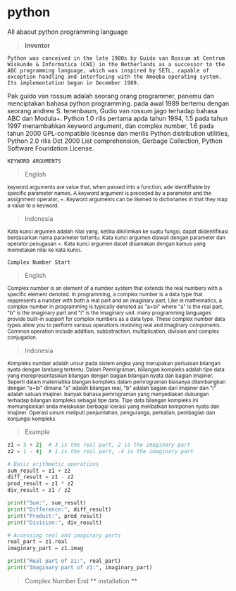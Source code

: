 # python
All abaout python programming language

> **Inventor**

```
Python was conceived in the late 1980s by Guido van Rossum at Centrum Wiskunde & Informatica (CWI) in the Netherlands as a successor to the ABC programming language, which was inspired by SETL, capable of exception handling and interfacing with the Amoeba operating system. Its implementation began in December 1989.
```

Pak guido van rossum adalah seorang orang programmer, penemu dan menciptakan bahasa python programming. pada awal 1989 bertemu dengan seorang andrew S. tenenbaum, Gudio van rossum jago terhadap bahasa ABC dan Modula+. Python 1.0 rilis pertama apda tahun 1994, 1.5 pada tahun 1997 menambahkan keyword argument, dan complex number, 1.6 pada tahun 2000 GPL-compatible licesnse dan merilis Python distribution utilities, Python 2.0 rilis Oct 2000 List comprehension, Gerbage Collection, Python Software Foundation License.

``` KEYWORD ARGUMENTS ```
> English

<sup>
  keyword arguments are value that, when passed into a function, ade identiffiable by specific parameter names. A keyword argument is preceded by a parameter and the assignment operator, =. Keyword arguments can be likened to dictionaries in that they map a value to a keyword.
</sup>

> Indonesia

<sup>
  Kata kunci argumen adalah nilai yang, ketika dikirimkan ke suatu fungsi, dapat diidentifikasi berdasarkan nama parameter tertentu. Kata kunci argumen diawali dengan parameter dan operator penugasan =. Kata kunci argumen daoat disamakan dengan kamus yang memetakan nilai ke kata kunci.
</sup>

```Complex Number Start```
> English
<sup>
  Complex number is an element of a number system that extends the real numbers with a specific element denoted. In programming, a complex number is a data type that reppresents a number with both a real part and an imaginary part, Like in mathematics, a complex number in programming is typically denoted as "a+bi" where "a" is the real part, "b" is the imaginary part and "i" is the imaginary unit.
</sup>
<sup>
  many programming languages provide built-in support for complex numbers as a data type. These complex number data types allow you to perform various operations involving real and imaginary components. Common operation include addition, subbstraction, multiplication, division and complex conjugation.
</sup>

> Indonesia
<sup>
  Kompleks number adalah unsur pada sistem angka yang merupakan perluasan bilangan nyata dengan lambang tertentu. Dalam Pemrigraman, biilangan kompleks adalah tipe data yang merepresentasikan bilangan dengan bagian bilangan nyata dan bagian imajiner. Seperti dalam matematika blangan kompleks dalam pemrograman biasanya dilambangkan dengan "a+bi" dimana "a" adalah bilangan real, "b" adalah bagian dari imajiner dan "i" adalah satuan imajiner.
</sup>
<sup>
  banyak bahasa pemrograman yang menyediakan dukungan terhadap bilangan kompleks sebagai tipe data. Tipe data bilangan kompleks ini memungkinkan anda melakukan berbagai ioerasi yang melibatkan komponen nyata dan imajiner. Operasi umum meliputi penjumlahan, penguranga, perkalian, pembagian dan konjungsi kompleks
</sup>

> Example
``` python
z1 = 3 + 2j  # 3 is the real part, 2 is the imaginary part
z2 = 1 - 4j  # 1 is the real part, -4 is the imaginary part

# Basic arithmetic operations
sum_result = z1 + z2
diff_result = z1 - z2
prod_result = z1 * z2
div_result = z1 / z2

print("Sum:", sum_result)
print("Difference:", diff_result)
print("Product:", prod_result)
print("Division:", div_result)

# Accessing real and imaginary parts
real_part = z1.real
imaginary_part = z1.imag

print("Real part of z1:", real_part)
print("Imaginary part of z1:", imaginary_part)
```

> Complex Number End
** installation **
